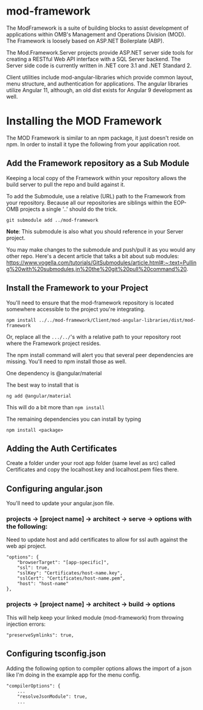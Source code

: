 # mod-framework

The ModFramework is a suite of building blocks to assist development of applications within OMB's Management and Operations Division (MOD).  The Framework is loosely based on ASP.NET Boilerplate (ABP).  

The Mod.Framework.Server projects provide ASP.NET server side tools for creating a RESTful Web API interface with a SQL Server backend.  The Server side code is currently written in .NET core 3.1 and .NET Standard 2.

Client utilities include mod-angular-libraries which provide common layout, menu structure, and authentication for applications.  The angular libraries utilize Angular 11, although, an old dist exists for Angular 9 development as well.

# Installing the MOD Framework
The MOD Framework is similar to an npm package, it just doesn't reside on npm.  In order to install it type the following from your application root.
    
## Add the Framework repository as a Sub Module

Keeping a local copy of the Framework within your repository allows the build server to pull the repo and build against it.  

To add the Submodule, use a relative (URL) path to the Framework from your repository.  Because all our repositories are siblings within the EOP-OMB projects a single '..' should do the trick.  

    git submodule add ../mod-framework

**Note**: This submodule is also what you should reference in your Server project.

You may make changes to the submodule and push/pull it as you would any other repo.  Here's a decent article that talks a bit about sub modules:  https://www.vogella.com/tutorials/GitSubmodules/article.html#:~:text=Pulling%20with%20submodules,in%20the%20git%20pull%20command%20.

## Install the Framework to your Project

You'll need to ensure that the mod-framework repository is located somewhere accessible to the project you're integrating.  

    npm install ../../mod-framework/Client/mod-angular-libraries/dist/mod-framework

Or, replace all the `.../../`'s with a relative path to your repository root where the Framework project resides.

The npm install command will alert you that several peer dependencies are missing.  You'll need to npm install those as well.

One dependency is @angular/material 

The best way to install that is
    
    ng add @angular/material 

This will do a bit more than `npm install`

The remaining dependencies you can install by typing 
    
    npm install <package>

## Adding the Auth Certificates

Create a folder under your root app folder (same level as src) called Certificates and copy the localhost.key and localhost.pem files there.  

## Configuring angular.json
You'll need to update your angular.json file.

### projects -> [project name] -> architect -> serve -> options with the following:

Need to update host and add certificates to allow for ssl auth against the web api project.  
    
    "options": {
        "browserTarget": "[app-specific]",
        "ssl": true,
        "sslKey": "Certificates/host-name.key",
        "sslCert": "Certificates/host-name.pem",
        "host": "host-name"
    },

### projects -> [project name] -> architect -> build -> options

This will help keep your linked module (mod-framework) from throwing injection errors:
    
    "preserveSymlinks": true,
    

## Configuring tsconfig.json

Adding the following option to compiler options allows the import of a json like I'm doing in the example app for the menu config.

    "compilerOptions": {
        ...
        "resolveJsonModule": true,
        ...
    
